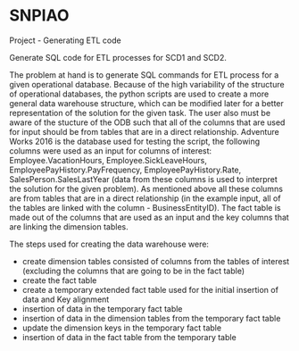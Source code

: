 # SNPIAO
Project - Generating ETL code

Generate SQL code for ETL processes for SCD1 and SCD2.

The problem at hand is to generate SQL commands for ETL process for a given operational database. Because of the high variability of the structure of operational databases, the python scripts are used to create a more general data warehouse structure, which can be modified later for a better representation of the solution for the given task. The user also must be aware of the stucture of the ODB such that all of the columns that are used for input should be from tables that are in a direct relationship.
Adventure Works 2016 is the database used for testing the script, the following columns were used as an input for columns of interest: Employee.VacationHours, Employee.SickLeaveHours, EmployeePayHistory.PayFrequency, EmployeePayHistory.Rate, SalesPerson.SalesLastYear (data from these columns is used to interpret the solution for the given problem). 
As mentioned above all these columns are from tables that are in a direct relationship (in the example input, all of the tables are linked with the column - BusinessEntityID).
The fact table is made out of the columns that are used as an input and the key columns that are linking the dimension tables.

The steps used for creating the data warehouse were:

- create dimension tables consisted of columns from the tables of interest (excluding the columns that are going to be in the fact table)
- create the fact table
- create a temporary extended fact table used for the initial insertion of data and Key alignment 
- insertion of data in the temporary fact table
- insertion of data in the dimension tables from the temporary fact table
- update the dimension keys in the temporary fact table
- insertion of data in the fact table from the temporary table
